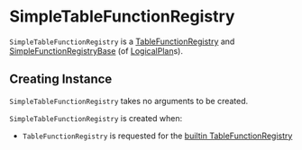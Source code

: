 # SimpleTableFunctionRegistry

`SimpleTableFunctionRegistry` is a [TableFunctionRegistry](TableFunctionRegistry.md) and [SimpleFunctionRegistryBase](SimpleFunctionRegistryBase.md) (of [LogicalPlan](logical-operators/LogicalPlan.md)s).

## Creating Instance

`SimpleTableFunctionRegistry` takes no arguments to be created.

`SimpleTableFunctionRegistry` is created when:

* `TableFunctionRegistry` is requested for the [builtin TableFunctionRegistry](TableFunctionRegistry.md#builtin)
